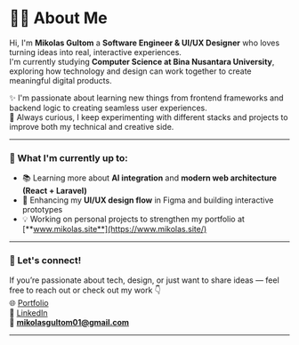 # 👨‍💻 About Me

Hi, I'm **Mikolas Gultom** a **Software Engineer & UI/UX Designer** who loves turning ideas into real, interactive experiences.  
I'm currently studying **Computer Science at Bina Nusantara University**, exploring how technology and design can work together to create meaningful digital products.

✨ I'm passionate about learning new things from frontend frameworks and backend logic to creating seamless user experiences.  
🚀 Always curious, I keep experimenting with different stacks and projects to improve both my technical and creative side.  

---

### 🎯 What I'm currently up to:
- 📚 Learning more about **AI integration** and **modern web architecture (React + Laravel)**  
- 🎨 Enhancing my **UI/UX design flow** in Figma and building interactive prototypes  
- 💡 Working on personal projects to strengthen my portfolio at [**www.mikolas.site**](https://www.mikolas.site/)

---

### 💬 Let's connect!
If you’re passionate about tech, design, or just want to share ideas — feel free to reach out or check out my work 👇  
🌐 [Portfolio](https://www.mikolas.site/)  
💼 [LinkedIn](https://www.linkedin.com/in/mikolas-p-gultom-85b039310/)  
📧 **mikolasgultom01@gmail.com**

---
